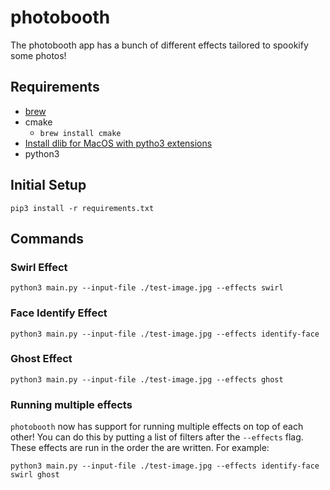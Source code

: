 # photobooth

The photobooth app has a bunch of different effects tailored to spookify some photos!

## Requirements
* [brew](https://brew.sh/)
* cmake
  * `brew install cmake`
* [Install dlib for MacOS with pytho3 extensions](https://gist.github.com/ageitgey/629d75c1baac34dfa5ca2a1928a7aeaf)
* python3

## Initial Setup
```
pip3 install -r requirements.txt
```

## Commands
### Swirl Effect
```
python3 main.py --input-file ./test-image.jpg --effects swirl
```

### Face Identify Effect
```
python3 main.py --input-file ./test-image.jpg --effects identify-face
```

### Ghost Effect
```
python3 main.py --input-file ./test-image.jpg --effects ghost
```

### Running multiple effects
`photobooth` now has support for running multiple effects on top of each other! You can do this by putting a list of filters after the `--effects` flag. These effects are run in the order the are written. For example:

```
python3 main.py --input-file ./test-image.jpg --effects identify-face swirl ghost
```